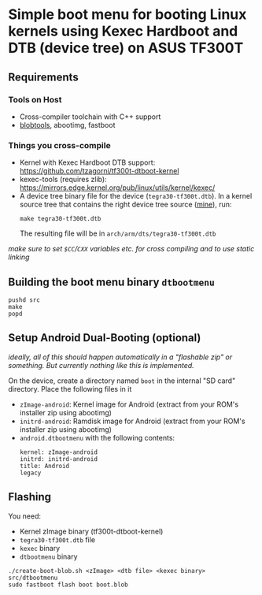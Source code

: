 # Simple boot menu for booting Linux kernels using Kexec Hardboot and DTB (device tree) on ASUS TF300T

## Requirements
### Tools on Host
- Cross-compiler toolchain with C++ support
- [blobtools](https://github.com/AndroidRoot/BlobTools), abootimg, fastboot

### Things you cross-compile 
- Kernel with Kexec Hardboot DTB support:
  <https://github.com/tzagorni/tf300t-dtboot-kernel>
- kexec-tools (requires zlib):
  <https://mirrors.edge.kernel.org/pub/linux/utils/kernel/kexec/>
- A device tree binary file for the device (`tegra30-tf300t.dtb`).
  In a kernel source tree that contains the right device tree source ([mine](https://github.com/tzagorni/linux-tf300t)), run:
  ```
  make tegra30-tf300t.dtb
  ```
  The resulting file will be in `arch/arm/dts/tegra30-tf300t.dtb`

*make sure to set `$CC`/`CXX` variables etc. for cross compiling and to use static linking*

## Building the boot menu binary `dtbootmenu`
```
pushd src
make
popd
```

## Setup Android Dual-Booting (optional)
*ideally, all of this should happen automatically in a "flashable zip" or something. But currently nothing like this is implemented.*

On the device, create a directory named `boot` in the internal "SD card" directory. Place the following files in it
- `zImage-android`: Kernel image for Android (extract from your ROM's installer zip using abootimg)
- `initrd-android`: Ramdisk image for Android (extract from your ROM's installer zip using abootimg)
- `android.dtbootmenu` with the following contents:
  ```
  kernel: zImage-android
  initrd: initrd-android
  title: Android
  legacy
  ```

## Flashing
You need:
- Kernel zImage binary (tf300t-dtboot-kernel)
- `tegra30-tf300t.dtb` file
- `kexec` binary
- `dtbootmenu` binary

```
./create-boot-blob.sh <zImage> <dtb file> <kexec binary> src/dtbootmenu
sudo fastboot flash boot boot.blob
```

